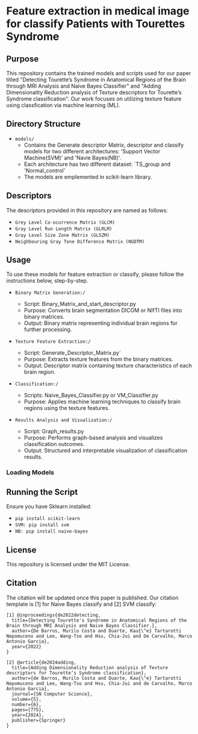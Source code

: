 # Feature extraction in medical image for classify Patients with Tourettes Syndrome

## Purpose
This repository contains the trained models and scripts used for our paper titled "Detecting Tourette’s Syndrome in Anatomical Regions of the Brain through MRI Analysis and Naive Bayes Classifier" and "Adding Dimensionality Reduction analysis of Texture descriptors for Tourette’s Syndrome classification". Our work focuses on utilizing texture feature using classfication via machine learning (ML).

## Directory Structure
- `models/`
  - Contains the Generate descriptor Matrix, descriptor and classify models for two different architectures: 'Support Vector Machine(SVM)' and 'Navie Bayes(NB)'.
  - Each architecture has two different dataset: `TS_group and 'Normal_control'
  - The models are emplemented in scikit-learn library.

## Descriptors
The descriptors provided in this repository are named as follows:
- `Grey Level Co-ocurrence Matrix (GLCM)`
- `Gray Level Run Length Matrix (GLRLM)`
- `Gray Level Size Zone Matrix (GLSZM)`
- `Neighbouring Gray Tone Difference Matrix (NGDTM)`

## Usage
To use these models for feature extraction or classify, please follow the instructions below, step-by-step.

- `Binary Matrix Generation:/`
  -  Script: Binary_Matrix_and_start_descriptor.py
  -  Purpose: Converts brain segmentation DICOM or NIfTI files into binary matrices.
  -  Output: Binary matrix representing individual brain regions for further processing.

- `Texture Feature Extraction:/`
  -  Script: Generate_Descriptor_Matrix.py`
  -  Purpose: Extracts texture features from the binary matrices.
  -  Output: Descriptor matrix containing texture characteristics of each brain region.

- `Classification:/`
  -  Scripts: Naive_Bayes_Classifier.py or VM_Classifier.py
  -  Purpose: Applies machine learning techniques to classify brain regions using the texture features.

- `Results Analysis and Visualization:/`
  -  Script: Graph_results.py
  -  Purpose: Performs graph-based analysis and visualizes classification outcomes.
  -  Output: Structured and interpretable visualization of classification results.

### Loading Models

## Running the Script
Ensure you have Sklearn installed: 
- `pip install scikit-learn`
- `SVM: pip install svm`
- `NB: pip install naive-bayes`

## License

This repository is licensed under the MIT License.

## Citation

The citation will be updated once this paper is published. Our citation template is [1] for Naive Bayes classify and [2] SVM classify:

```vbnet
[1] @inproceedings{de2022detecting,
  title={Detecting Tourette's Syndrome in Anatomical Regions of the Brain through MRI Analysis and Naive Bayes Classifier.},
  author={De Barros, Murilo Costa and Duarte, Kau{\^e} Tartarotti Nepomuceno and Lee, Wang-Tso and Hsu, Chia-Jui and De Carvalho, Marco Antonio Garcia},
  year={2022}
}

[2] @article{de2024adding,
  title={Adding Dimensionality Reduction analysis of Texture descriptors for Tourette’s Syndrome classification},
  author={de Barros, Murilo Costa and Duarte, Kau{\^e} Tartarotti Nepomuceno and Lee, Wang-Tso and Hsu, Chia-Jui and de Carvalho, Marco Antonio Garcia},
  journal={SN Computer Science},
  volume={5},
  number={6},
  pages={775},
  year={2024},
  publisher={Springer}
}
```
